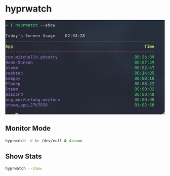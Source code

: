 # hyprwatch

![](./.assets/show.png)

## Monitor Mode

```sh
hyprwatch -d &> /dev/null & disown
```

## Show Stats

```sh
hyprwatch --show
```
